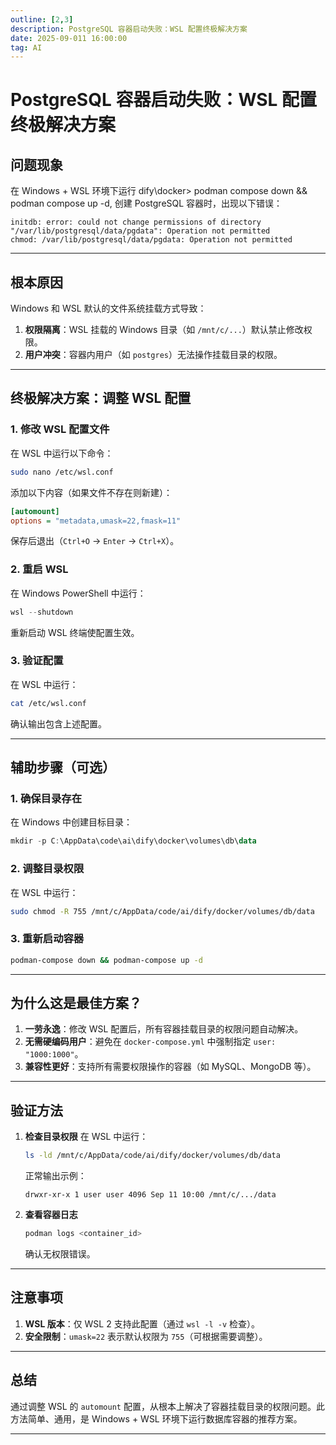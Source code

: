 ```yaml
---
outline: [2,3]
description: PostgreSQL 容器启动失败：WSL 配置终极解决方案
date: 2025-09-011 16:00:00
tag: AI
---
```



# **PostgreSQL 容器启动失败：WSL 配置终极解决方案**

## **问题现象**

在 Windows + WSL 环境下运行 dify\docker> podman compose down && podman compose up -d, 创建 PostgreSQL 容器时，出现以下错误：
```plaintext
initdb: error: could not change permissions of directory "/var/lib/postgresql/data/pgdata": Operation not permitted
chmod: /var/lib/postgresql/data/pgdata: Operation not permitted
```

---

## **根本原因**
Windows 和 WSL 默认的文件系统挂载方式导致：
1. **权限隔离**：WSL 挂载的 Windows 目录（如 `/mnt/c/...`）默认禁止修改权限。
2. **用户冲突**：容器内用户（如 `postgres`）无法操作挂载目录的权限。

---

## **终极解决方案：调整 WSL 配置**
### **1. 修改 WSL 配置文件**
在 WSL 中运行以下命令：
```bash
sudo nano /etc/wsl.conf
```
添加以下内容（如果文件不存在则新建）：
```ini
[automount]
options = "metadata,umask=22,fmask=11"
```
保存后退出（`Ctrl+O` → `Enter` → `Ctrl+X`）。

### **2. 重启 WSL**
在 Windows PowerShell 中运行：
```powershell
wsl --shutdown
```
重新启动 WSL 终端使配置生效。

### **3. 验证配置**
在 WSL 中运行：
```bash
cat /etc/wsl.conf
```
确认输出包含上述配置。

---

## **辅助步骤（可选）**
### **1. 确保目录存在**
在 Windows 中创建目标目录：
```powershell
mkdir -p C:\AppData\code\ai\dify\docker\volumes\db\data
```

### **2. 调整目录权限**
在 WSL 中运行：
```bash
sudo chmod -R 755 /mnt/c/AppData/code/ai/dify/docker/volumes/db/data
```

### **3. 重新启动容器**
```bash
podman-compose down && podman-compose up -d
```

---

## **为什么这是最佳方案？**
1. **一劳永逸**：修改 WSL 配置后，所有容器挂载目录的权限问题自动解决。
2. **无需硬编码用户**：避免在 `docker-compose.yml` 中强制指定 `user: "1000:1000"`。
3. **兼容性更好**：支持所有需要权限操作的容器（如 MySQL、MongoDB 等）。

---

## **验证方法**
1. **检查目录权限**
   在 WSL 中运行：
   ```bash
   ls -ld /mnt/c/AppData/code/ai/dify/docker/volumes/db/data
   ```
   正常输出示例：
   ```plaintext
   drwxr-xr-x 1 user user 4096 Sep 11 10:00 /mnt/c/.../data
   ```

2. **查看容器日志**
   ```bash
   podman logs <container_id>
   ```
   确认无权限错误。

---

## **注意事项**
1. **WSL 版本**：仅 WSL 2 支持此配置（通过 `wsl -l -v` 检查）。
2. **安全限制**：`umask=22` 表示默认权限为 `755`（可根据需要调整）。

---

## **总结**
通过调整 WSL 的 `automount` 配置，从根本上解决了容器挂载目录的权限问题。此方法简单、通用，是 Windows + WSL 环境下运行数据库容器的推荐方案。

---
